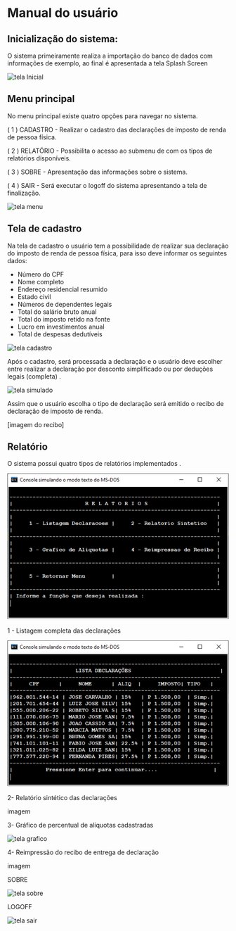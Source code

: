 # Manual do usuário 

## Inicialização do sistema:

O sistema primeiramente realiza a importação do banco de dados com informações de exemplo, ao final é apresentada a tela Splash Screen 

![tela Inicial](https://github.com/MacMenez/RECEITA-FEDERAL/blob/master/RECEITA%20FEDERAL/GRUPO%201/img/tela1.png)



## Menu principal

No menu principal existe quatro opções para navegar no sistema.

( 1 ) CADASTRO - Realizar o cadastro das declarações de imposto de renda de pessoa física.

( 2 ) RELATÓRIO  - Possibilita o acesso ao submenu de com os tipos de relatórios disponíveis.

( 3 ) SOBRE - Apresentação das informações sobre o sistema.

( 4 )  SAIR - Será executar o logoff do sistema apresentando a tela de finalização.

![tela menu](https://github.com/MacMenez/RECEITA-FEDERAL/blob/master/RECEITA%20FEDERAL/GRUPO%201/img/tela2.png)

## Tela de cadastro

Na tela de cadastro o usuário tem a possibilidade de realizar sua declaração do imposto de renda de pessoa física, para isso  deve informar os seguintes dados:

- Número do CPF
- Nome completo
- Endereço residencial resumido 
- Estado civil
- Números de dependentes legais
- Total do salário bruto anual
- Total do imposto retido na fonte
- Lucro em investimentos anual
- Total de despesas dedutíveis

![tela cadastro](https://github.com/MacMenez/RECEITA-FEDERAL/blob/master/RECEITA%20FEDERAL/GRUPO%201/img/tela3.png)

Após o cadastro, será processada a declaração e o usuário deve escolher entre realizar a declaração por desconto simplificado ou por deduções legais (completa) .

![tela simulado](https://github.com/MacMenez/RECEITA-FEDERAL/blob/master/RECEITA%20FEDERAL/GRUPO%201/img/tela4.png)

Assim que o usuário escolha o tipo de declaração será emitido o recibo de declaração de imposto de renda.

[imagem do recibo]

## Relatório

O sistema possui quatro tipos de relatórios implementados .

![telasubmenu](https://github.com/MacMenez/RECEITA-FEDERAL/blob/master/RECEITA%20FEDERAL/GRUPO%201/img/tela6.png)

1 - Listagem completa das declarações 

![telasubmenu](https://github.com/MacMenez/RECEITA-FEDERAL/blob/master/RECEITA%20FEDERAL/GRUPO%201/img/tela9.png)

2- Relatório sintético das declarações

imagem

3- Gráfico de percentual de alíquotas cadastradas

![tela grafico](https://github.com/MacMenez/RECEITA-FEDERAL/blob/master/RECEITA%20FEDERAL/GRUPO%201/img/tela5.png)

4- Reimpressão do recibo de entrega de declaração 

imagem

SOBRE

![tela sobre](https://github.com/MacMenez/RECEITA-FEDERAL/blob/master/RECEITA%20FEDERAL/GRUPO%201/img/tela7.png)

LOGOFF

![tela sair](https://github.com/MacMenez/RECEITA-FEDERAL/blob/master/RECEITA%20FEDERAL/GRUPO%201/img/tela8.png)
